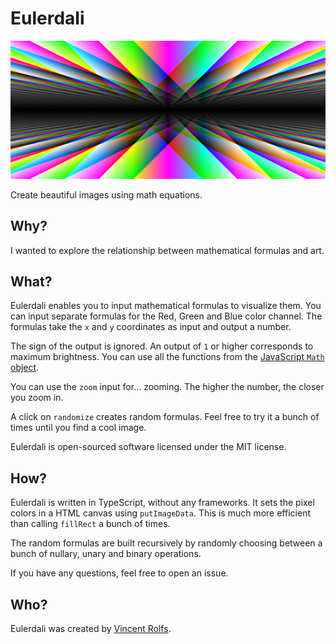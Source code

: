 # Eulerdali

![alt text](cover.png)

Create beautiful images using math equations.

## Why?
I wanted to explore the relationship between mathematical formulas and art.

## What?
Eulerdali enables you to input mathematical formulas to visualize them. You can input separate formulas for the Red, Green and Blue color channel. The formulas take the `x` and `y` coordinates as input and output a number.

The sign of the output is ignored. An output of `1` or higher corresponds to maximum brightness. You can use all the functions from the [JavaScript `Math` object](https://developer.mozilla.org/en-US/docs/Web/JavaScript/Reference/Global_Objects/Math).

You can use the `zoom` input for... zooming. The higher the number, the closer you zoom in.

A click on `randomize` creates random formulas. Feel free to try it a bunch of times until you find a cool image.

Eulerdali is open-sourced software licensed under the MIT license.

## How?

Eulerdali is written in TypeScript, without any frameworks. It sets the pixel colors in a HTML canvas using `putImageData`. This is much more efficient than calling `fillRect` a bunch of times.

The random formulas are built recursively by randomly choosing between a bunch of nullary, unary and binary operations.

If you have any questions, feel free to open an issue.

## Who?

Eulerdali was created by [Vincent Rolfs](https://vincentrolfs.github.io).